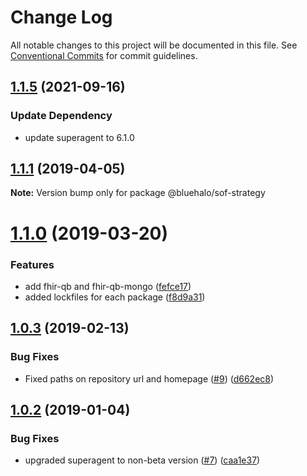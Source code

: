 # Change Log

All notable changes to this project will be documented in this file.
See [Conventional Commits](https://conventionalcommits.org) for commit guidelines.

## [1.1.5](https://github.com/BlueHalo/node-fhir-server-core/compare/chore/convert-repo-to-monorepo...task/upgrade-graphql-15-5-3) (2021-09-16)

### Update Dependency

- update superagent to 6.1.0

## [1.1.1](https://github.com/BlueHalo/phx-tools/compare/@bluehalo/sof-strategy@1.0.3...@bluehalo/sof-strategy@1.1.1) (2019-04-05)

**Note:** Version bump only for package @bluehalo/sof-strategy

# [1.1.0](https://github.com/BlueHalo/phx-tools/compare/@bluehalo/sof-strategy@1.0.3...@bluehalo/sof-strategy@1.1.0) (2019-03-20)

### Features

- add fhir-qb and fhir-qb-mongo ([fefce17](https://github.com/BlueHalo/phx-tools/commit/fefce17))
- added lockfiles for each package ([f8d9a31](https://github.com/BlueHalo/phx-tools/commit/f8d9a31))

## [1.0.3](https://github.com/BlueHalo/phx-tools/compare/@bluehalo/sof-strategy@1.0.2...@bluehalo/sof-strategy@1.0.3) (2019-02-13)

### Bug Fixes

- Fixed paths on repository url and homepage ([#9](https://github.com/BlueHalo/phx-tools/issues/9)) ([d662ec8](https://github.com/BlueHalo/phx-tools/commit/d662ec8))

## [1.0.2](https://github.com/BlueHalo/phx-tools/tree/master/packages/sof-strategy/compare/@bluehalo/sof-strategy@1.0.1...@bluehalo/sof-strategy@1.0.2) (2019-01-04)

### Bug Fixes

- upgraded superagent to non-beta version ([#7](https://github.com/BlueHalo/phx-tools/tree/master/packages/sof-strategy/issues/7)) ([caa1e37](https://github.com/BlueHalo/phx-tools/tree/master/packages/sof-strategy/commit/caa1e37))
